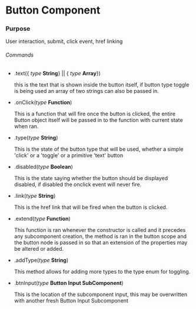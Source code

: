 # Button Component

### Purpose
User interaction, submit, click event, href linking

###### Commands

* .text({ *type* **String**} || { *type* **Array**})

  this is the text that is shown inside the button itself, if button type toggle is being used an array of two strings can also be passed in.

* .onClick(*type* **Function**) 

  This is a function that will fire once the button is clicked, the entire Button object itself will be passed in to the function with current state when ran.

* .type(*type* **String**) 

  This is the state of the button type that will be used, whether a simple 'click' or a 'toggle' or a primitive 'text' button

* .disabled(*type* **Boolean**) 

  This is the state saying whether the button should be displayed disabled, if disabled the onclick event will never fire.

* .link(*type* **String**) 

  This is the href link that will be fired when the button is clicked.

* .extend(*type* **Function**) 

  This function is ran whenever the constructor is called and it precedes any subcomponent creation, the method is ran in the button scope and the button node is passed in so that an extension of the properties may be altered or added.

* .addType(*type* **String**) 

  This method allows for adding more types to the type enum for toggling.

* .btnInput(*type* **Button Input SubComponent**) 

  This is the location of the subcomponent input, this may be overwritten with another fresh Button Input Subcomponent